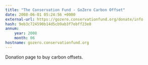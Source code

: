 ```yaml
---
title: "The Conservation Fund - GoZero Carbon Offset"
date: 2008-06-01 05:24:56 +0000
external-url: https://gozero.conservationfund.org/donate/info
hash: 9eb3c724590b14d5cb9ab3f7ebff23e8
annum:
    year: 2008
    month: 06
hostname: gozero.conservationfund.org
---
```


Donation page to buy carbon offsets.
